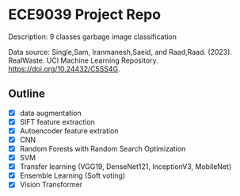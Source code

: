 # ECE9039 Project Repo

Description:  9 classes garbage image classification

Data source: Single,Sam, Iranmanesh,Saeid, and Raad,Raad. (2023). RealWaste. UCI Machine Learning Repository. https://doi.org/10.24432/C5SS4G.

## Outline
- [x] data augmentation
- [x] SIFT feature extraction
- [x] Autoencoder feature extration
- [x] CNN
- [x] Random Forests with Random Search Optimization
- [x] SVM
- [x] Transfer learning (VGG19, DenseNet121, InceptionV3, MobileNet)
- [x] Ensemble Learning (Soft voting)
- [x] Vision Transformer